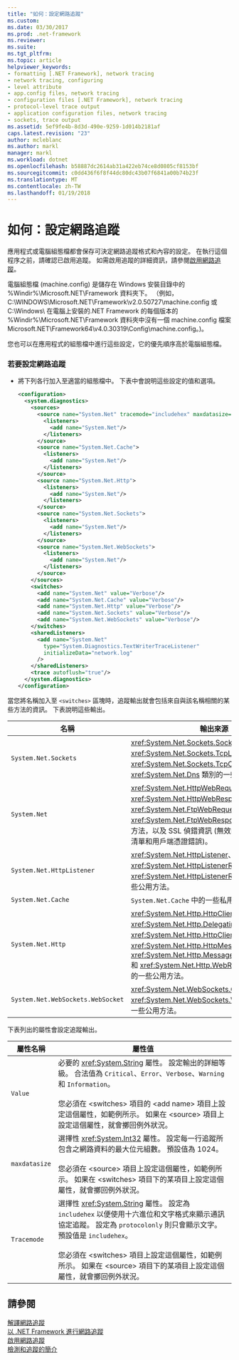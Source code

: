 ```yaml
---
title: "如何：設定網路追蹤"
ms.custom: 
ms.date: 03/30/2017
ms.prod: .net-framework
ms.reviewer: 
ms.suite: 
ms.tgt_pltfrm: 
ms.topic: article
helpviewer_keywords:
- formatting [.NET Framework], network tracing
- network tracing, configuring
- level attribute
- app.config files, network tracing
- configuration files [.NET Framework], network tracing
- protocol-level trace output
- application configuration files, network tracing
- sockets, trace output
ms.assetid: 5ef9fe4b-8d3d-490e-9259-1d014b2181af
caps.latest.revision: "23"
author: mcleblanc
ms.author: markl
manager: markl
ms.workload: dotnet
ms.openlocfilehash: b58887dc2614ab31a422eb74ce8d0805cf8153bf
ms.sourcegitcommit: c0dd436f6f8f44dc80dc43b07f6841a00b74b23f
ms.translationtype: MT
ms.contentlocale: zh-TW
ms.lasthandoff: 01/19/2018
---
```

# <a name="how-to-configure-network-tracing"></a>如何：設定網路追蹤
應用程式或電腦組態檔都會保存可決定網路追蹤格式和內容的設定。 在執行這個程序之前，請確認已啟用追蹤。 如需啟用追蹤的詳細資訊，請參閱[啟用網路追蹤](../../../docs/framework/network-programming/enabling-network-tracing.md)。  
  
 電腦組態檔 (machine.config) 是儲存在 Windows 安裝目錄中的 %Windir%\Microsoft.NET\Framework 資料夾下。 （例如，C:\WINDOWS\Microsoft.NET\Framework\v2.0.50727\machine.config 或 C:\Windows\ 在電腦上安裝的.NET Framework 的每個版本的 %Windir%\Microsoft.NET\Framework 資料夾中沒有一個 machine.config 檔案Microsoft.NET\Framework64\v4.0.30319\Config\machine.config。)。  
  
 您也可以在應用程式的組態檔中進行這些設定，它的優先順序高於電腦組態檔。  
  
### <a name="to-configure-network-tracing"></a>若要設定網路追蹤  
  
-   將下列各行加入至適當的組態檔中。 下表中會說明這些設定的值和選項。  
  
    ```xml  
    <configuration>  
      <system.diagnostics>  
        <sources>  
          <source name="System.Net" tracemode="includehex" maxdatasize="1024">  
            <listeners>  
              <add name="System.Net"/>  
            </listeners>  
          </source>  
          <source name="System.Net.Cache">  
            <listeners>  
              <add name="System.Net"/>  
            </listeners>  
          </source>  
          <source name="System.Net.Http">  
            <listeners>  
              <add name="System.Net"/>  
            </listeners>  
          </source>  
          <source name="System.Net.Sockets">  
            <listeners>  
              <add name="System.Net"/>  
            </listeners>  
          </source>  
          <source name="System.Net.WebSockets">  
            <listeners>  
              <add name="System.Net"/>  
            </listeners>  
          </source>  
        </sources>  
        <switches>  
          <add name="System.Net" value="Verbose"/>  
          <add name="System.Net.Cache" value="Verbose"/>  
          <add name="System.Net.Http" value="Verbose"/>  
          <add name="System.Net.Sockets" value="Verbose"/>  
          <add name="System.Net.WebSockets" value="Verbose"/>  
        </switches>  
        <sharedListeners>  
          <add name="System.Net"  
            type="System.Diagnostics.TextWriterTraceListener"  
            initializeData="network.log"  
          />  
        </sharedListeners>  
        <trace autoflush="true"/>  
      </system.diagnostics>  
    </configuration>  
    ```  
  
 當您將名稱加入至 `<switches>` 區塊時，追蹤輸出就會包括來自與該名稱相關的某些方法的資訊。 下表說明這些輸出。  
  
|名稱|輸出來源|  
|----------|-----------------|  
|`System.Net.Sockets`|<xref:System.Net.Sockets.Socket>、<xref:System.Net.Sockets.TcpListener>、<xref:System.Net.Sockets.TcpClient> 和 <xref:System.Net.Dns> 類別的一些公用方法|  
|`System.Net`|<xref:System.Net.HttpWebRequest>、<xref:System.Net.HttpWebResponse>、<xref:System.Net.FtpWebRequest> 和 <xref:System.Net.FtpWebResponse> 類別的一些公用方法，以及 SSL 偵錯資訊 (無效的憑證、遺失簽發者清單和用戶端憑證錯誤)。|  
|`System.Net.HttpListener`|<xref:System.Net.HttpListener>、<xref:System.Net.HttpListenerRequest> 和 <xref:System.Net.HttpListenerResponse> 類別的一些公用方法。|  
|`System.Net.Cache`|`System.Net.Cache` 中的一些私用和內部方法。|  
|`System.Net.Http`|<xref:System.Net.Http.HttpClient>、<xref:System.Net.Http.DelegatingHandler>、<xref:System.Net.Http.HttpClientHandler>、<xref:System.Net.Http.HttpMessageHandler>、<xref:System.Net.Http.MessageProcessingHandler> 和 <xref:System.Net.Http.WebRequestHandler> 類別的一些公用方法。|  
|`System.Net.WebSockets.WebSocket`|<xref:System.Net.WebSockets.ClientWebSocket> 和 <xref:System.Net.WebSockets.WebSocket> 類別的一些公用方法。|  
  
 下表列出的屬性會設定追蹤輸出。  
  
|屬性名稱|屬性值|  
|--------------------|---------------------|  
|`Value`|必要的 <xref:System.String> 屬性。 設定輸出的詳細等級。 合法值為 `Critical`、`Error`、`Verbose`、`Warning` 和 `Information`。<br /><br /> 您必須在 \<switches> 項目的 \<add name> 項目上設定這個屬性，如範例所示。 如果在 \<source> 項目上設定這個屬性，就會擲回例外狀況。|  
|`maxdatasize`|選擇性 <xref:System.Int32> 屬性。 設定每一行追蹤所包含之網路資料的最大位元組數。 預設值為 1024。<br /><br /> 您必須在 \<source> 項目上設定這個屬性，如範例所示。 如果在 \<switches> 項目下的某項目上設定這個屬性，就會擲回例外狀況。|  
|`Tracemode`|選擇性 <xref:System.String> 屬性。 設定為 `includehex` 以便使用十六進位和文字格式來顯示通訊協定追蹤。 設定為 `protocolonly` 則只會顯示文字。 預設值是 `includehex`。<br /><br /> 您必須在 \<switches> 項目上設定這個屬性，如範例所示。 如果在 \<source> 項目下的某項目上設定這個屬性，就會擲回例外狀況。|  
  
## <a name="see-also"></a>請參閱  
 [解譯網路追蹤](../../../docs/framework/network-programming/interpreting-network-tracing.md)  
 [以 .NET Framework 進行網路追蹤](../../../docs/framework/network-programming/network-tracing.md)  
 [啟用網路追蹤](../../../docs/framework/network-programming/enabling-network-tracing.md)  
 [檢測和追蹤的簡介](http://msdn.microsoft.com/library/e924e57c-33cf-4b0e-9e7f-a45d13e38f2c)
